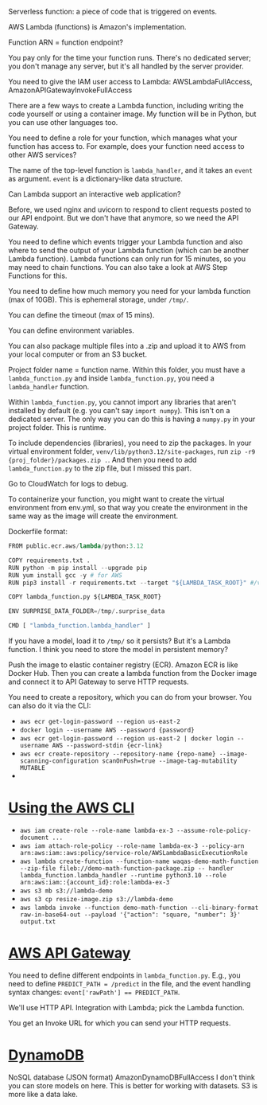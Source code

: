 Serverless function: a piece of code that is triggered on events.

AWS Lambda (functions) is Amazon's implementation.

Function ARN = function endpoint?

You pay only for the time your function runs. There's no dedicated server; you don't manage any server, but it's all handled by the server provider.

You need to give the IAM user access to Lambda: AWSLambdaFullAccess, AmazonAPIGatewayInvokeFullAccess

There are a few ways to create a Lambda function, including writing the code yourself or using a container image. My function will be in Python, but you can use other languages too.

You need to define a role for your function, which manages what your function has access to. For example, does your function need access to other AWS services?

The name of the top-level function is `lambda_handler`, and it takes an `event` as argument. `event` is a dictionary-like data structure. 

Can Lambda support an interactive web application?

Before, we used nginx and uvicorn to respond to client requests posted to our API endpoint. But we don't have that anymore, so we need the API Gateway. 

You need to define which events trigger your Lambda function and also where to send the output of your Lambda function (which can be another Lambda function). Lambda functions can only run for 15 minutes, so you may need to chain functions. You can also take a look at AWS Step Functions for this.

You need to define how much memory you need for your lambda function (max of 10GB). This is ephemeral storage, under `/tmp/`.

You can define the timeout (max of 15 mins).

You can define environment variables.

You can also package multiple files into a .zip and upload it to AWS from your local computer or from an S3 bucket.

Project folder name = function name. Within this folder, you must have a `lambda_function.py` and inside `lambda_function.py`, you need a `lambda_handler` function. 

Within `lambda_function.py`, you cannot import any libraries that aren't installed by default (e.g. you can't say `import numpy`). This isn't on a dedicated server. The only way you can do this is having a `numpy.py` in your project folder. This is runtime.

To include dependencies (libraries), you need to zip the packages. In your virtual environment folder, `venv/lib/python3.12/site-packages`, run `zip -r9 {proj_folder}/packages.zip .`. And then you need to add `lambda_function.py` to the zip file, but I missed this part.

Go to CloudWatch for logs to debug.

To containerize your function, you might want to create the virtual environment from env.yml, so that way you create the environment in the same way as the image will create the environment.

Dockerfile format:
```python
FROM public.ecr.aws/lambda/python:3.12

COPY requirements.txt .
RUN python -m pip install --upgrade pip
RUN yum install gcc -y # for AWS
RUN pip3 install -r requirements.txt --target "${LAMBDA_TASK_ROOT}" #/var/task/

COPY lambda_function.py ${LAMBDA_TASK_ROOT}

ENV SURPRISE_DATA_FOLDER=/tmp/.surprise_data

CMD [ "lambda_function.lambda_handler" ]

```

If you have a model, load it to `/tmp/` so it persists? But it's a Lambda function. I think you need to store the model in persistent memory?

Push the image to elastic container registry (ECR). Amazon ECR is like Docker Hub. Then you can create a lambda function from the Docker image and connect it to API Gateway to serve HTTP requests.

You need to create a repository, which you can do from your browser. You can also do it via the CLI:
* `aws ecr get-login-password --region us-east-2`
* `docker login --username AWS --password {password}`
* `aws ecr get-login-password --region us-east-2 | docker login --username AWS --password-stdin {ecr-link}`
* `aws ecr create-repository --repository-name {repo-name} --image-scanning-configuration scanOnPush=true --image-tag-mutability MUTABLE`
* 


# <u>Using the AWS CLI</u>

* `aws iam create-role --role-name lambda-ex-3 --assume-role-policy-document ...`
* `aws iam attach-role-policy --role-name lambda-ex-3 --policy-arn arn:aws:iam::aws:policy/service-role/AWSLambdaBasicExecutionRole`
* `aws lambda create-function --function-name waqas-demo-math-function --zip-file fileb://demo-math-function-package.zip -- handler lambda_function.lambda_handler --runtime python3.10 --role arn:aws:iam::{account_id}:role:lambda-ex-3`
* `aws s3 mb s3://lambda-demo`
* `aws s3 cp resize-image.zip s3://lambda-demo`
* `aws lambda invoke --function demo-math-function --cli-binary-format raw-in-base64-out --payload '{"action": "square, "number": 3}' output.txt`


# <u>AWS API Gateway</u>

You need to define different endpoints in `lambda_function.py`. E.g., you need to define `PREDICT_PATH = /predict` in the file, and the event handling syntax changes: `event['rawPath'] == PREDICT_PATH`.

We'll use HTTP API. Integration with Lambda; pick the Lambda function.

You get an Invoke URL for which you can send your HTTP requests.

# <u>DynamoDB</u>

NoSQL database (JSON format)
AmazonDynamoDBFullAccess
I don't think you can store models on here. This is better for working with datasets. S3 is more like a data lake.